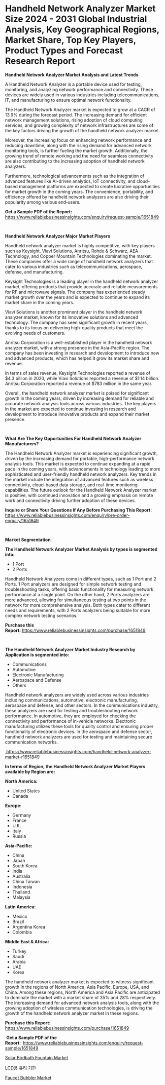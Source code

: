 <p><h1>Handheld Network Analyzer Market Size 2024 - 2031 Global Industrial Analysis, Key Geographical Regions, Market Share, Top Key Players, Product Types and Forecast Research Report</h1></p><p><strong>Handheld Network Analyzer Market Analysis and Latest Trends</strong></p>
<p><p>A Handheld Network Analyzer is a portable device used for testing, monitoring, and analyzing network performance and connectivity. These devices are widely used in various industries including telecommunications, IT, and manufacturing to ensure optimal network functionality.</p><p>The Handheld Network Analyzer market is expected to grow at a CAGR of 13.9% during the forecast period. The increasing demand for efficient network management solutions, rising adoption of cloud computing services, and growing complexity of network infrastructures are some of the key factors driving the growth of the handheld network analyzer market.</p><p>Moreover, the increasing focus on enhancing network performance and reducing downtime, along with the rising demand for advanced network monitoring tools, is further fueling the market growth. Additionally, the growing trend of remote working and the need for seamless connectivity are also contributing to the increasing adoption of handheld network analyzers.</p><p>Furthermore, technological advancements such as the integration of advanced features like AI-driven analytics, IoT connectivity, and cloud-based management platforms are expected to create lucrative opportunities for market growth in the coming years. The convenience, portability, and efficiency offered by handheld network analyzers are also driving their popularity among various end-users.</p></p>
<p><strong>Get a Sample PDF of the Report:&nbsp;</strong> <a href="https://www.reliablebusinessinsights.com/enquiry/request-sample/1651849">https://www.reliablebusinessinsights.com/enquiry/request-sample/1651849</a></p>
<p>&nbsp;</p>
<p><strong>Handheld Network Analyzer Major Market Players</strong></p>
<p><p>Handheld network analyzer market is highly competitive, with key players such as Keysight, Viavi Solutions, Anritsu, Rohde & Schwarz, AEA Technology, and Copper Mountain Technologies dominating the market. These companies offer a wide range of handheld network analyzers that cater to various industries such as telecommunications, aerospace, defense, and manufacturing.</p><p>Keysight Technologies is a leading player in the handheld network analyzer market, offering products that provide accurate and reliable measurements for RF and microwave signals. The company has experienced steady market growth over the years and is expected to continue to expand its market share in the coming years.</p><p>Viavi Solutions is another prominent player in the handheld network analyzer market, known for its innovative solutions and advanced technology. The company has seen significant growth in recent years, thanks to its focus on delivering high-quality products that meet the evolving needs of customers.</p><p>Anritsu Corporation is a well-established player in the handheld network analyzer market, with a strong presence in the Asia-Pacific region. The company has been investing in research and development to introduce new and advanced products, which has helped it grow its market share and revenue.</p><p>In terms of sales revenue, Keysight Technologies reported a revenue of $4.3 billion in 2020, while Viavi Solutions reported a revenue of $1.14 billion. Anritsu Corporation reported a revenue of $783 million in the same year.</p><p>Overall, the handheld network analyzer market is poised for significant growth in the coming years, driven by increasing demand for reliable and accurate network analysis tools across various industries. The key players in the market are expected to continue investing in research and development to introduce innovative products and expand their market presence.</p></p>
<p>&nbsp;</p>
<p><strong>What Are The Key Opportunities For Handheld Network Analyzer Manufacturers?</strong></p>
<p><p>The Handheld Network Analyzer market is experiencing significant growth, driven by the increasing demand for portable, high-performance network analysis tools. This market is expected to continue expanding at a rapid pace in the coming years, with advancements in technology leading to more sophisticated and user-friendly handheld network analyzers. Key trends in the market include the integration of advanced features such as wireless connectivity, cloud-based data storage, and real-time monitoring capabilities. The future outlook for the Handheld Network Analyzer market is positive, with continued innovation and a growing emphasis on remote work and connectivity driving further adoption of these devices.</p></p>
<p><strong>Inquire or Share Your Questions If Any Before Purchasing This Report:</strong> <a href="https://www.reliablebusinessinsights.com/enquiry/pre-order-enquiry/1651849">https://www.reliablebusinessinsights.com/enquiry/pre-order-enquiry/1651849</a></p>
<p>&nbsp;</p>
<p><strong>Market Segmentation</strong></p>
<p><strong>The Handheld Network Analyzer Market Analysis by types is segmented into:</strong></p>
<p><ul><li>1 Port</li><li>2 Ports</li></ul></p>
<p><p>Handheld Network Analyzers come in different types, such as 1 Port and 2 Ports. 1 Port analyzers are designed for simple network testing and troubleshooting tasks, offering basic functionality for measuring network performance at a single point. On the other hand, 2 Ports analyzers are more advanced, allowing for simultaneous testing at two points in the network for more comprehensive analysis. Both types cater to different needs and requirements, with 2 Ports analyzers being suitable for more complex network testing scenarios.</p></p>
<p><strong>Purchase this Report:&nbsp;</strong><a href="https://www.reliablebusinessinsights.com/purchase/1651849">https://www.reliablebusinessinsights.com/purchase/1651849</a></p>
<p>&nbsp;</p>
<p><strong>The Handheld Network Analyzer Market Industry Research by Application is segmented into:</strong></p>
<p><ul><li>Communications</li><li>Automotive</li><li>Electronic Manufacturing</li><li>Aerospace and Defense</li><li>Others</li></ul></p>
<p><p>Handheld network analyzers are widely used across various industries including communications, automotive, electronic manufacturing, aerospace and defense, and other sectors. In the communications industry, these analyzers are used for testing and troubleshooting network performance. In automotive, they are employed for checking the connectivity and performance of in-vehicle networks. Electronic manufacturing utilizes these tools for quality control and ensuring proper functionality of electronic devices. In the aerospace and defense sector, handheld network analyzers are used for testing and maintaining secure communication networks.</p></p>
<p><a href="https://www.reliablebusinessinsights.com/handheld-network-analyzer-market-r1651849">&nbsp;https://www.reliablebusinessinsights.com/handheld-network-analyzer-market-r1651849</a></p>
<p><strong>In terms of Region, the Handheld Network Analyzer Market Players available by Region are:</strong></p>
<p>
    <p> <strong> North America: </strong>
        <ul>
            <li>United States</li>
            <li>Canada</li>
        </ul>
        </p> 
    <p> <strong> Europe: </strong>
        <ul>
            <li>Germany</li>
            <li>France</li>
            <li>U.K.</li>
            <li>Italy</li>
            <li>Russia</li>
        </ul>
        </p> 
    <p> <strong> Asia-Pacific: </strong>
        <ul>
            <li>China</li>
            <li>Japan</li>
            <li>South Korea</li>
            <li>India</li>
            <li>Australia</li>
            <li>China Taiwan</li>
            <li>Indonesia</li>
            <li>Thailand</li>
            <li>Malaysia</li>
        </ul>
        </p> 
    <p> <strong> Latin America: </strong>
        <ul>
            <li>Mexico</li>
            <li>Brazil</li>
            <li>Argentina Korea</li>
            <li>Colombia</li>
        </ul>
        </p> 
    <p> <strong> Middle East & Africa: </strong>
        <ul>
            <li>Turkey</li>
            <li>Saudi</li>
            <li>Arabia</li>
            <li>UAE</li>
            <li>Korea</li>
        </ul>
    </p>
    </p>
<p><p>The handheld network analyzer market is expected to witness significant growth in the regions of North America, Asia Pacific, Europe, USA, and China. Among these regions, North America and Asia Pacific are anticipated to dominate the market with a market share of 35% and 28% respectively. The increasing demand for advanced network analysis tools, along with the growing adoption of wireless communication technologies, is driving the growth of the handheld network analyzer market in these regions.</p></p>
<p><strong>Purchase this Report: </strong><a href="https://www.reliablebusinessinsights.com/purchase/1651849">https://www.reliablebusinessinsights.com/purchase/1651849</a></p>
<p>&nbsp;<strong>Get a Sample PDF of the Report:&nbsp;&nbsp;</strong><a href="https://www.reliablebusinessinsights.com/enquiry/request-sample/1651849">https://www.reliablebusinessinsights.com/enquiry/request-sample/1651849</a></p>
<p><strong></strong></p>
<p><p><a href="https://github.com/ajohirul8010/Market-Research-Report-List-1/blob/main/solar-birdbath-fountain-market.md">Solar Birdbath Fountain Market</a></p><p><a href="https://github.com/Tristiarton768456/Market-Research-Report-List-2/blob/main/6008959154837.md">LCD용 유리 기판</a></p><p><a href="https://github.com/kpvmspce33/Market-Research-Report-List-1/blob/main/faucet-bubbler-market.md">Faucet Bubbler Market</a></p></p>
